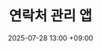 ---
layout: post
title: 연락처 관리 앱
date: 2025-07-28 13:00 +09:00
categories: [Python, python project]
tags: [python]
image:
    path: /assets/img/python/Python.png
---